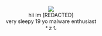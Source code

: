 <p align="center">
  <img src="https://media.giphy.com/media/KwVOMfXLC1mtEAORN3/giphy.gif"> <br />
  hii im [REDACTED] <br />
  very sleepy 19 yo malware enthusiast <br />
  ᶻ 𝗓 𐰁
</p>
